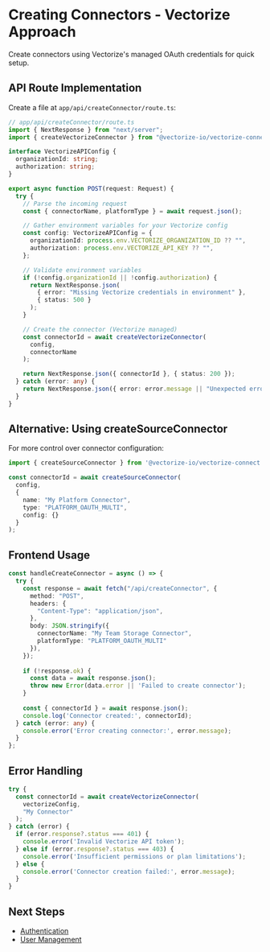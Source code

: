# Creating Connectors - Vectorize Approach

Create connectors using Vectorize's managed OAuth credentials for quick setup.

## API Route Implementation

Create a file at `app/api/createConnector/route.ts`:

```typescript
// app/api/createConnector/route.ts
import { NextResponse } from "next/server";
import { createVectorizeConnector } from "@vectorize-io/vectorize-connect";

interface VectorizeAPIConfig {
  organizationId: string;
  authorization: string;
}

export async function POST(request: Request) {
  try {
    // Parse the incoming request
    const { connectorName, platformType } = await request.json();

    // Gather environment variables for your Vectorize config
    const config: VectorizeAPIConfig = {
      organizationId: process.env.VECTORIZE_ORGANIZATION_ID ?? "",
      authorization: process.env.VECTORIZE_API_KEY ?? "",
    };

    // Validate environment variables
    if (!config.organizationId || !config.authorization) {
      return NextResponse.json(
        { error: "Missing Vectorize credentials in environment" },
        { status: 500 }
      );
    }

    // Create the connector (Vectorize managed)
    const connectorId = await createVectorizeConnector(
      config,
      connectorName
    );

    return NextResponse.json({ connectorId }, { status: 200 });
  } catch (error: any) {
    return NextResponse.json({ error: error.message || "Unexpected error" }, { status: 500 });
  }
}
```

## Alternative: Using createSourceConnector

For more control over connector configuration:

```typescript
import { createSourceConnector } from '@vectorize-io/vectorize-connect';

const connectorId = await createSourceConnector(
  config,
  {
    name: "My Platform Connector",
    type: "PLATFORM_OAUTH_MULTI",
    config: {}
  }
);
```

## Frontend Usage

```typescript
const handleCreateConnector = async () => {
  try {
    const response = await fetch("/api/createConnector", {
      method: "POST",
      headers: {
        "Content-Type": "application/json",
      },
      body: JSON.stringify({
        connectorName: "My Team Storage Connector",
        platformType: "PLATFORM_OAUTH_MULTI"
      }),
    });
    
    if (!response.ok) {
      const data = await response.json();
      throw new Error(data.error || 'Failed to create connector');
    }
    
    const { connectorId } = await response.json();
    console.log('Connector created:', connectorId);
  } catch (error: any) {
    console.error('Error creating connector:', error.message);
  }
};
```

## Error Handling

```typescript
try {
  const connectorId = await createVectorizeConnector(
    vectorizeConfig,
    "My Connector"
  );
} catch (error) {
  if (error.response?.status === 401) {
    console.error('Invalid Vectorize API token');
  } else if (error.response?.status === 403) {
    console.error('Insufficient permissions or plan limitations');
  } else {
    console.error('Connector creation failed:', error.message);
  }
}
```

## Next Steps

- [Authentication](../../authentication/vectorize/)
- [User Management](../../user-management/vectorize/)
